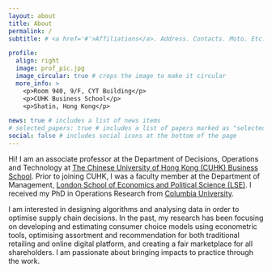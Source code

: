 ```yaml
---
layout: about
title: About
permalink: /
subtitle: # <a href='#'>Affiliations</a>. Address. Contacts. Moto. Etc.

profile:
  align: right
  image: prof_pic.jpg
  image_circular: true # crops the image to make it circular
  more_info: >
    <p>Room 940, 9/F, CYT Building</p>
    <p>CUHK Business School</p>
    <p>Shatin, Hong Kong</p>

news: true # includes a list of news items
# selected_papers: true # includes a list of papers marked as "selected={true}"
social: false # includes social icons at the bottom of the page
---
```


<!-- Write your biography here. Tell the world about yourself. Link to your favorite [subreddit](http://reddit.com). You can put a picture in, too. The code is already in, just name your picture `prof_pic.jpg` and put it in the `img/` folder.

Put your address / P.O. box / other info right below your picture. You can also disable any of these elements by editing `profile` property of the YAML header of your `_pages/about.md`. Edit `_bibliography/papers.bib` and Jekyll will render your [publications page](/al-folio/publications/) automatically.

Link to your social media connections, too. This theme is set up to use [Font Awesome icons](https://fontawesome.com/) and [Academicons](https://jpswalsh.github.io/academicons/), like the ones below. Add your Facebook, Twitter, LinkedIn, Google Scholar, or just disable all of them. -->
Hi! I am an associate professor at the Department of Decisions, Operations and Technology at [The Chinese University of Hong Kong (CUHK) Business School](https://www.bschool.cuhk.edu.hk). Prior to joining CUHK, I was a faculty member at the Department of Management, [London School of Economics and Political Science (LSE)](https://www.lse.ac.uk/management). I received my PhD in Operations Research from [Columbia University](https://ieor.columbia.edu).

I am interested in designing algorithms and analysing data in order to optimise supply chain decisions. In the past, my research has been focusing on developing and estimating consumer choice models using econometric tools, optimising assortment and recommendation for both traditional retailing and online digital platform, and creating a fair marketplace for all shareholders. I am passionate about bringing impacts to practice through the work. 
